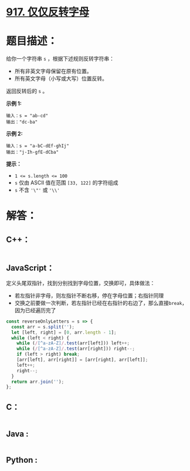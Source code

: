 # [917. 仅仅反转字母](https://leetcode-cn.com/problems/reverse-only-letters/)

# 题目描述：

给你一个字符串 `s` ，根据下述规则反转字符串：

- 所有非英文字母保留在原有位置。
- 所有英文字母（小写或大写）位置反转。

返回反转后的 `s` 。



**示例 1:**

```
输入：s = "ab-cd"
输出："dc-ba"
```

**示例 2:**

```
输入：s = "a-bC-dEf-ghIj"
输出："j-Ih-gfE-dCba"
```

**提示：**

- `1 <= s.length <= 100`
- `s` 仅由 ASCII 值在范围 `[33, 122]` 的字符组成
- `s` 不含 `'\"'` 或 `'\\'`




# 解答：

## C++：

```cpp

```

## JavaScript：

定义头尾双指针，找到分别找到字母位置，交换即可，具体做法：

- 若左指针非字母，则左指针不断右移，停在字母位置；右指针同理
- 交换之前要做一次判断，若左指针已经在右指针的右边了，那么直接`break`，因为已经遍历完了

```javascript
const reverseOnlyLetters = s => {
  const arr = s.split('');
  let [left, right] = [0, arr.length - 1];
  while (left < right) {
    while (/[^a-zA-Z]/.test(arr[left])) left++;
    while (/[^a-zA-Z]/.test(arr[right])) right--;
    if (left > right) break;
    [arr[left], arr[right]] = [arr[right], arr[left]];
    left++;
    right--;
  }
  return arr.join('');
};
```

## C：

```c

```

## Java :

```java

```

## Python :

```python

```

